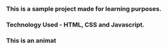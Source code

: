 ### This is a sample project made for learning purposes.
### Technology Used - HTML, CSS and Javascript.

### This is an animat